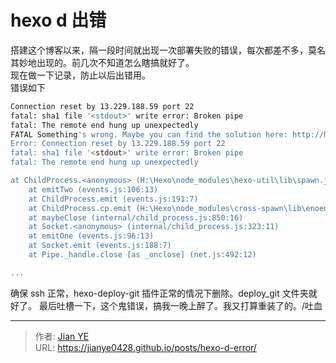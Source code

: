 # hexo d 出错


搭建这个博客以来，隔一段时间就出现一次部署失败的错误，每次都差不多，莫名其妙地出现的。前几次不知道怎么瞎搞就好了。  
现在做一下记录，防止以后出错用。  
错误如下

<!--more-->

```bash
Connection reset by 13.229.188.59 port 22
fatal: sha1 file '<stdout>' write error: Broken pipe
fatal: The remote end hung up unexpectedly
FATAL Something's wrong. Maybe you can find the solution here: http://hexo.io/docs/troubleshooting.html
Error: Connection reset by 13.229.188.59 port 22
fatal: sha1 file '<stdout>' write error: Broken pipe
fatal: The remote end hung up unexpectedly

at ChildProcess.<anonymous> (H:\Hexo\node_modules\hexo-util\lib\spawn.js:37:17)
    at emitTwo (events.js:106:13)
    at ChildProcess.emit (events.js:191:7)
    at ChildProcess.cp.emit (H:\Hexo\node_modules\cross-spawn\lib\enoent.js:40:29)
    at maybeClose (internal/child_process.js:850:16)
    at Socket.<anonymous> (internal/child_process.js:323:11)
    at emitOne (events.js:96:13)
    at Socket.emit (events.js:188:7)
    at Pipe._handle.close [as _onclose] (net.js:492:12)

...
```

确保 ssh 正常，hexo-deploy-git 插件正常的情况下删除。deploy_git 文件夹就好了。
最后吐槽一下，这个鬼错误，搞我一晚上醉了。我又打算重装了的。/吐血


---

> 作者: [Jian YE](https://github.com/jianye0428)  
> URL: https://jianye0428.github.io/posts/hexo-d-error/  

